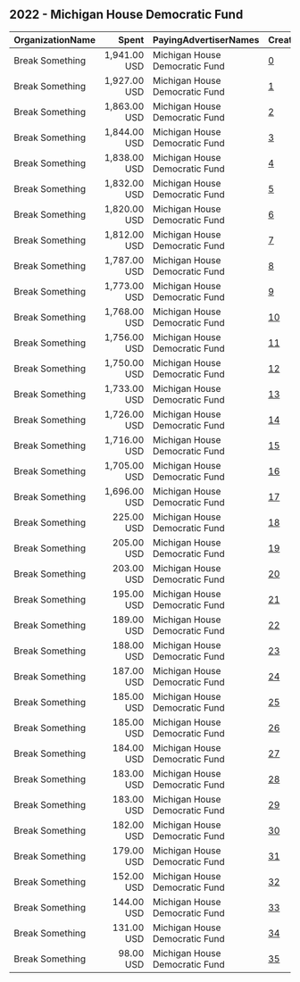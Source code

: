 ## 2022 - Michigan House Democratic Fund 
|OrganizationName|Spent|PayingAdvertiserNames|CreativeUrls|Impressions|Genders|AgeBrackets|CountryCodes|BillingAddresses|CandidateBallotInformation|
|:---|---:|:---|:---|---:|:---|:---|:---|:---|:---|
|Break Something|1,941.00 USD|Michigan House Democratic Fund|[0](https://www.snap.com/political-ads/asset/fdb246110745cea47584c84d755ca534cc327044ea150052a7ace5fb330da8dc?mediaType=mp4)|68,513||18+|united states|"1768 Columbia Road NW #3,Washington,20009,US"|HD27|
|Break Something|1,927.00 USD|Michigan House Democratic Fund|[1](https://www.snap.com/political-ads/asset/fdb246110745cea47584c84d755ca534cc327044ea150052a7ace5fb330da8dc?mediaType=mp4)|71,241||18+|united states|"1768 Columbia Road NW #3,Washington,20009,US"|HD83|
|Break Something|1,863.00 USD|Michigan House Democratic Fund|[2](https://www.snap.com/political-ads/asset/fdb246110745cea47584c84d755ca534cc327044ea150052a7ace5fb330da8dc?mediaType=mp4)|65,577||18+|united states|"1768 Columbia Road NW #3,Washington,20009,US"|HD31|
|Break Something|1,844.00 USD|Michigan House Democratic Fund|[3](https://www.snap.com/political-ads/asset/fdb246110745cea47584c84d755ca534cc327044ea150052a7ace5fb330da8dc?mediaType=mp4)|65,691||18+|united states|"1768 Columbia Road NW #3,Washington,20009,US"|HD61|
|Break Something|1,838.00 USD|Michigan House Democratic Fund|[4](https://www.snap.com/political-ads/asset/fdb246110745cea47584c84d755ca534cc327044ea150052a7ace5fb330da8dc?mediaType=mp4)|67,315||18+|united states|"1768 Columbia Road NW #3,Washington,20009,US"|HD76|
|Break Something|1,832.00 USD|Michigan House Democratic Fund|[5](https://www.snap.com/political-ads/asset/fdb246110745cea47584c84d755ca534cc327044ea150052a7ace5fb330da8dc?mediaType=mp4)|68,179||18+|united states|"1768 Columbia Road NW #3,Washington,20009,US"|HD29|
|Break Something|1,820.00 USD|Michigan House Democratic Fund|[6](https://www.snap.com/political-ads/asset/fdb246110745cea47584c84d755ca534cc327044ea150052a7ace5fb330da8dc?mediaType=mp4)|69,877|||united states|"1768 Columbia Road NW #3,Washington,20009,US"|HD54|
|Break Something|1,812.00 USD|Michigan House Democratic Fund|[7](https://www.snap.com/political-ads/asset/fdb246110745cea47584c84d755ca534cc327044ea150052a7ace5fb330da8dc?mediaType=mp4)|69,323||18+|united states|"1768 Columbia Road NW #3,Washington,20009,US"|HD27|
|Break Something|1,787.00 USD|Michigan House Democratic Fund|[8](https://www.snap.com/political-ads/asset/fdb246110745cea47584c84d755ca534cc327044ea150052a7ace5fb330da8dc?mediaType=mp4)|69,140||18+|united states|"1768 Columbia Road NW #3,Washington,20009,US"|HD81|
|Break Something|1,773.00 USD|Michigan House Democratic Fund|[9](https://www.snap.com/political-ads/asset/fdb246110745cea47584c84d755ca534cc327044ea150052a7ace5fb330da8dc?mediaType=mp4)|62,048||18+|united states|"1768 Columbia Road NW #3,Washington,20009,US"|HD22|
|Break Something|1,768.00 USD|Michigan House Democratic Fund|[10](https://www.snap.com/political-ads/asset/fdb246110745cea47584c84d755ca534cc327044ea150052a7ace5fb330da8dc?mediaType=mp4)|63,918||18+|united states|"1768 Columbia Road NW #3,Washington,20009,US"|HD58|
|Break Something|1,756.00 USD|Michigan House Democratic Fund|[11](https://www.snap.com/political-ads/asset/fdb246110745cea47584c84d755ca534cc327044ea150052a7ace5fb330da8dc?mediaType=mp4)|68,217|||united states|"1768 Columbia Road NW #3,Washington,20009,US"|HD38|
|Break Something|1,750.00 USD|Michigan House Democratic Fund|[12](https://www.snap.com/political-ads/asset/fdb246110745cea47584c84d755ca534cc327044ea150052a7ace5fb330da8dc?mediaType=mp4)|66,856||18+|united states|"1768 Columbia Road NW #3,Washington,20009,US"|HD44|
|Break Something|1,733.00 USD|Michigan House Democratic Fund|[13](https://www.snap.com/political-ads/asset/fdb246110745cea47584c84d755ca534cc327044ea150052a7ace5fb330da8dc?mediaType=mp4)|63,088||18+|united states|"1768 Columbia Road NW #3,Washington,20009,US"|HD21|
|Break Something|1,726.00 USD|Michigan House Democratic Fund|[14](https://www.snap.com/political-ads/asset/fdb246110745cea47584c84d755ca534cc327044ea150052a7ace5fb330da8dc?mediaType=mp4)|62,816||18+|united states|"1768 Columbia Road NW #3,Washington,20009,US"|HD27|
|Break Something|1,716.00 USD|Michigan House Democratic Fund|[15](https://www.snap.com/political-ads/asset/fdb246110745cea47584c84d755ca534cc327044ea150052a7ace5fb330da8dc?mediaType=mp4)|60,629||18+|united states|"1768 Columbia Road NW #3,Washington,20009,US"|HD55|
|Break Something|1,705.00 USD|Michigan House Democratic Fund|[16](https://www.snap.com/political-ads/asset/fdb246110745cea47584c84d755ca534cc327044ea150052a7ace5fb330da8dc?mediaType=mp4)|57,820||18+|united states|"1768 Columbia Road NW #3,Washington,20009,US"|HD103|
|Break Something|1,696.00 USD|Michigan House Democratic Fund|[17](https://www.snap.com/political-ads/asset/fdb246110745cea47584c84d755ca534cc327044ea150052a7ace5fb330da8dc?mediaType=mp4)|60,987||18+|united states|"1768 Columbia Road NW #3,Washington,20009,US"|HD109|
|Break Something|225.00 USD|Michigan House Democratic Fund|[18](https://www.snap.com/political-ads/asset/55bfe45936c49993c5063a2ec1e14f4d8712bb24dcf1b8421766bc384fae2bc2?mediaType=mp4)|7,346|||united states|"1768 Columbia Road NW #3,Washington,20009,US"|HD27|
|Break Something|205.00 USD|Michigan House Democratic Fund|[19](https://www.snap.com/political-ads/asset/55bfe45936c49993c5063a2ec1e14f4d8712bb24dcf1b8421766bc384fae2bc2?mediaType=mp4)|6,605||18+|united states|"1768 Columbia Road NW #3,Washington,20009,US"|HD31|
|Break Something|203.00 USD|Michigan House Democratic Fund|[20](https://www.snap.com/political-ads/asset/55bfe45936c49993c5063a2ec1e14f4d8712bb24dcf1b8421766bc384fae2bc2?mediaType=mp4)|6,919|||united states|"1768 Columbia Road NW #3,Washington,20009,US"|HD22|
|Break Something|195.00 USD|Michigan House Democratic Fund|[21](https://www.snap.com/political-ads/asset/55bfe45936c49993c5063a2ec1e14f4d8712bb24dcf1b8421766bc384fae2bc2?mediaType=mp4)|7,149||18+|united states|"1768 Columbia Road NW #3,Washington,20009,US"|HD76|
|Break Something|189.00 USD|Michigan House Democratic Fund|[22](https://www.snap.com/political-ads/asset/55bfe45936c49993c5063a2ec1e14f4d8712bb24dcf1b8421766bc384fae2bc2?mediaType=mp4)|5,664||18+|united states|"1768 Columbia Road NW #3,Washington,20009,US"|HD81|
|Break Something|188.00 USD|Michigan House Democratic Fund|[23](https://www.snap.com/political-ads/asset/55bfe45936c49993c5063a2ec1e14f4d8712bb24dcf1b8421766bc384fae2bc2?mediaType=mp4)|6,270||18+|united states|"1768 Columbia Road NW #3,Washington,20009,US"|HD21|
|Break Something|187.00 USD|Michigan House Democratic Fund|[24](https://www.snap.com/political-ads/asset/55bfe45936c49993c5063a2ec1e14f4d8712bb24dcf1b8421766bc384fae2bc2?mediaType=mp4)|5,313||18+|united states|"1768 Columbia Road NW #3,Washington,20009,US"|HD27|
|Break Something|185.00 USD|Michigan House Democratic Fund|[25](https://www.snap.com/political-ads/asset/55bfe45936c49993c5063a2ec1e14f4d8712bb24dcf1b8421766bc384fae2bc2?mediaType=mp4)|6,411||18+|united states|"1768 Columbia Road NW #3,Washington,20009,US"|HD38|
|Break Something|185.00 USD|Michigan House Democratic Fund|[26](https://www.snap.com/political-ads/asset/55bfe45936c49993c5063a2ec1e14f4d8712bb24dcf1b8421766bc384fae2bc2?mediaType=mp4)|5,366||18+|united states|"1768 Columbia Road NW #3,Washington,20009,US"|HD27|
|Break Something|184.00 USD|Michigan House Democratic Fund|[27](https://www.snap.com/political-ads/asset/55bfe45936c49993c5063a2ec1e14f4d8712bb24dcf1b8421766bc384fae2bc2?mediaType=mp4)|6,185||18+|united states|"1768 Columbia Road NW #3,Washington,20009,US"|HD29|
|Break Something|183.00 USD|Michigan House Democratic Fund|[28](https://www.snap.com/political-ads/asset/55bfe45936c49993c5063a2ec1e14f4d8712bb24dcf1b8421766bc384fae2bc2?mediaType=mp4)|6,240||18+|united states|"1768 Columbia Road NW #3,Washington,20009,US"|HD61|
|Break Something|183.00 USD|Michigan House Democratic Fund|[29](https://www.snap.com/political-ads/asset/55bfe45936c49993c5063a2ec1e14f4d8712bb24dcf1b8421766bc384fae2bc2?mediaType=mp4)|6,317||18+|united states|"1768 Columbia Road NW #3,Washington,20009,US"|HD44|
|Break Something|182.00 USD|Michigan House Democratic Fund|[30](https://www.snap.com/political-ads/asset/55bfe45936c49993c5063a2ec1e14f4d8712bb24dcf1b8421766bc384fae2bc2?mediaType=mp4)|5,442||18+|united states|"1768 Columbia Road NW #3,Washington,20009,US"|HD83|
|Break Something|179.00 USD|Michigan House Democratic Fund|[31](https://www.snap.com/political-ads/asset/55bfe45936c49993c5063a2ec1e14f4d8712bb24dcf1b8421766bc384fae2bc2?mediaType=mp4)|4,799||18+|united states|"1768 Columbia Road NW #3,Washington,20009,US"|HD58|
|Break Something|152.00 USD|Michigan House Democratic Fund|[32](https://www.snap.com/political-ads/asset/55bfe45936c49993c5063a2ec1e14f4d8712bb24dcf1b8421766bc384fae2bc2?mediaType=mp4)|4,552||18+|united states|"1768 Columbia Road NW #3,Washington,20009,US"|HD103|
|Break Something|144.00 USD|Michigan House Democratic Fund|[33](https://www.snap.com/political-ads/asset/55bfe45936c49993c5063a2ec1e14f4d8712bb24dcf1b8421766bc384fae2bc2?mediaType=mp4)|4,075||18+|united states|"1768 Columbia Road NW #3,Washington,20009,US"|HD54|
|Break Something|131.00 USD|Michigan House Democratic Fund|[34](https://www.snap.com/political-ads/asset/55bfe45936c49993c5063a2ec1e14f4d8712bb24dcf1b8421766bc384fae2bc2?mediaType=mp4)|4,062||18+|united states|"1768 Columbia Road NW #3,Washington,20009,US"|HD55|
|Break Something|98.00 USD|Michigan House Democratic Fund|[35](https://www.snap.com/political-ads/asset/55bfe45936c49993c5063a2ec1e14f4d8712bb24dcf1b8421766bc384fae2bc2?mediaType=mp4)|3,023||18+|united states|"1768 Columbia Road NW #3,Washington,20009,US"|HD109|
